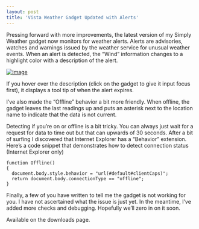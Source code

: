 ```yaml
---
layout: post
title: 'Vista Weather Gadget Updated with Alerts'
---
```

Pressing forward with more improvements, the latest version of my Simply Weather gadget now monitors for weather alerts. Alerts are advisories, watches and warnings issued by the weather service for unusual weather events. When an alert is detected, the “Wind” information changes to a highlight color with a description of the alert. 

[![image](/content/images/blog/VistaWeatherGadgetUpdatedwithAlerts_11111/image_thumb.png)](/content/images/blog/VistaWeatherGadgetUpdatedwithAlerts_11111/image.png)

If you hover over the description (click on the gadget to give it input focus first), it displays a tool tip of when the alert expires.

I’ve also made the “Offline” behavior a bit more friendly. When offline, the gadget leaves the last readings up and puts an asterisk next to the location name to indicate that the data is not current.

Detecting if you’re on or offline is a bit tricky. You can always just wait for a request for data to time out but that can upwards of 30 seconds. After a bit of surfing I discovered that Internet Explorer has a “Behavior” extension. Here’s a code snippet that demonstrates how to detect connection status (Internet Explorer only)
    
    function Offline()
    {
      document.body.style.behavior = "url(#default#clientCaps)";
      return document.body.connectionType == "offline";
    }

Finally, a few of you have written to tell me the gadget is not working for you. I have not ascertained what the issue is just yet. In the meantime, I’ve added more checks and debugging. Hopefully we’ll zero in on it soon.

Available on the downloads page.
